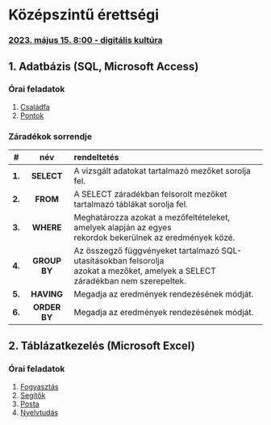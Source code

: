 # Középszintű érettségi

### [2023. május 15. 8:00 - digitális kultúra](erettsegi)

## 1. Adatbázis (SQL, Microsoft Access)

### Órai feladatok
1. [Családfa](1_adatbazis/1_csaladfa)
2. [Pontok](1_adatbazis/2_pontok)

### Záradékok sorrendje
| # | név | rendeltetés |
| :-: | :-: | :- |
| **1.** | **SELECT** | A vizsgált adatokat tartalmazó mezőket sorolja fel. |
| **2.** | **FROM** | A SELECT záradékban felsorolt mezőket tartalmazó táblákat sorolja fel. |
| **3.** | **WHERE** | Meghatározza azokat a mezőfeltételeket, amelyek alapján az egyes<br> rekordok bekerülnek az eredmények közé. |
| **4.** | **GROUP BY** | Az összegző függvényeket tartalmazó SQL-utasításokban felsorolja<br> azokat a mezőket, amelyek a SELECT záradékban nem szerepeltek. |
| **5.** | **HAVING** | Megadja az eredmények rendezésének módját. |
| **6.** | **ORDER BY** | Megadja az eredmények rendezésének módját. |



## 2. Táblázatkezelés (Microsoft Excel)
### Órai feladatok
1. [Fogyasztás](2_tablazat/1_fogyasztas/)
2. [Segítők](2_tablazat/2_segitok/)
3. [Posta](2_tablazat/3_posta/)
4. [Nyelvtudás](2_tablazat/4_nyelvtudas/)
